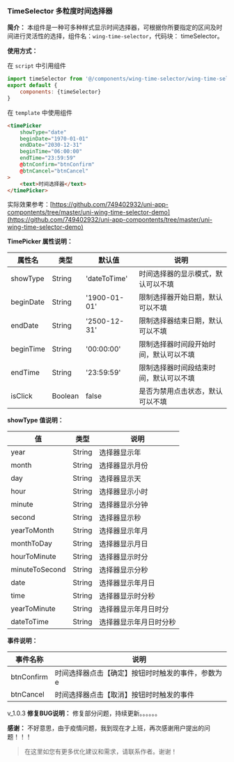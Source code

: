 ### TimeSelector 多粒度时间选择器

**简介：**
本组件是一种可多种样式显示时间选择器，可根据你所要指定的区间及时间进行灵活性的选择，组件名：``wing-time-selector``，代码块： timeSelector。

**使用方式：**

在 ``script`` 中引用组件 

```javascript
import timeSelector from '@/components/wing-time-selector/wing-time-selector.vue';
export default {
    components: {timeSelector}
}
```

在 ``template`` 中使用组件

```html
<timePicker
	showType="date"
	beginDate="1970-01-01"
	endDate="2030-12-31"
	beginTime="06:00:00"
	endTime="23:59:59"
	@btnConfirm="btnConfirm" 
	@btnCancel="btnCancel"
>
	<text>时间选择器</text>
</timePicker>
```

实际效果参考：[https://github.com/749402932/uni-app-compontents/tree/master/uni-wing-time-selector-demo](https://github.com/749402932/uni-app-compontents/tree/master/uni-wing-time-selector-demo)

**TimePicker 属性说明：**

|属性名		|类型	|默认值	                    |说明								|
|---		|----	|---	                    |---								|
|showType	|String	|'dateToTime'				|时间选择器的显示模式，默认可以不填		|
|beginDate	|String	|'1900-01-01'				|限制选择器开始日期，默认可以不填		|
|endDate	|String	|'2500-12-31'				|限制选择器结束日期，默认可以不填		|
|beginTime	|String	|'00:00:00'	                |限制选择器时间段开始时间，默认可以不填	|
|endTime	|String	|'23:59:59'		            |限制选择器时间段结束时间，默认可以不填	|
|isClick	|Boolean|false						|是否为禁用点击状态，默认可以不填		|


**showType 值说明：**

|值 				|类型	|说明					|
|---				|----	|---					|
|year				|String	|选择器显示年				|
|month				|String	|选择器显示月份			|
|day				|String	|选择器显示天				|
|hour				|String	|选择器显示小时			|
|minute	    		|String |选择器显示分钟			|
|second	    		|String |选择器显示秒				|
|yearToMonth		|String |选择器显示年月			|
|monthToDay			|String |选择器显示月日			|
|hourToMinute		|String |选择器显示时分			|
|minuteToSecond		|String |选择器显示分秒			|
|date				|String |选择器显示年月日			|
|time				|String |选择器显示时分秒			|
|yearToMinute		|String |选择器显示年月日时分		|
|dateToTime			|String |选择器显示年月日时分秒	|

**事件说明：**

|事件名称	|说明		|
|---|---|
|btnConfirm	|时间选择器点击【确定】按钮时时触发的事件，参数为e|
|btnCancel	|时间选择器点击【取消】按钮时时触发的事件|

v_1.0.3
**修复BUG说明：**
	修复部分问题，持续更新。。。。。。

**感谢：**
	不好意思，由于疫情问题，我到现在才上班，再次感谢用户提出的问题！！！

> 在这里如您有更多优化建议和需求，请联系作者。谢谢！